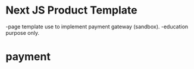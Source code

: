 # Next JS Product Template

-page template use to implement payment gateway (sandbox).
-education purpose only.
# payment
